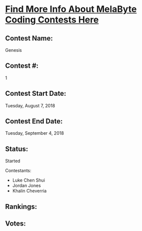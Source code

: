 # [Find More Info About MelaByte Coding Contests Here](https://github.com/MelaByte/dashboard)

## Contest Name:
Genesis

## Contest #: 
1

## Contest Start Date: 
Tuesday, August 7, 2018

## Contest End Date: 
Tuesday, September 4, 2018

## Status: 
Started

Contestants:
- Luke Chen Shui
- Jordan Jones
- Khalin Cheverria

## Rankings: 

## Votes:
